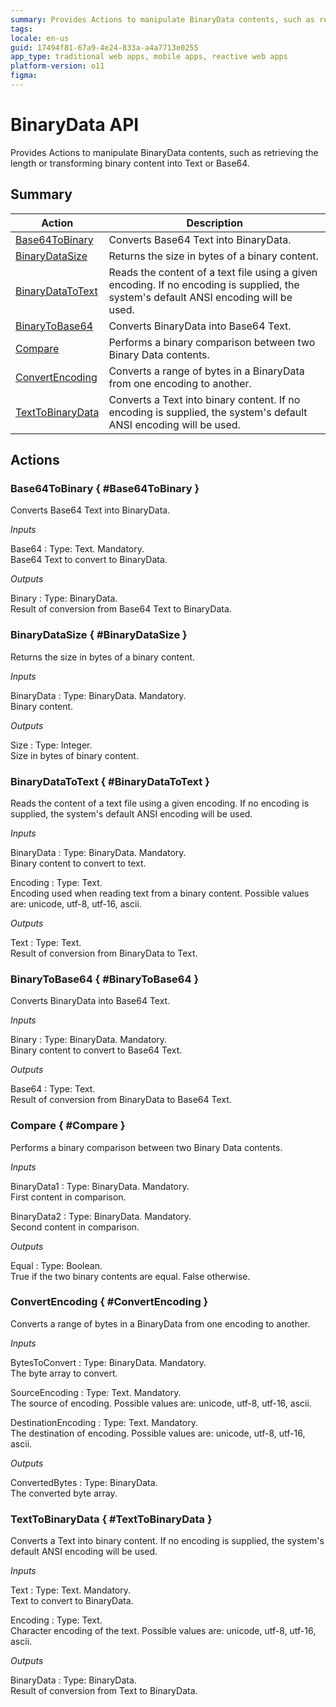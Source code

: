 ```yaml
---
summary: Provides Actions to manipulate BinaryData contents, such as retrieving the length or transforming binary content into Text.
tags: 
locale: en-us
guid: 17494f81-67a9-4e24-833a-a4a7713e0255
app_type: traditional web apps, mobile apps, reactive web apps
platform-version: o11
figma:
---
```


# BinaryData API


Provides Actions to manipulate BinaryData contents, such as retrieving the length or transforming binary content into Text or Base64.

## Summary

Action | Description
---|---
[Base64ToBinary](<#Base64ToBinary>) | Converts Base64 Text into BinaryData.
[BinaryDataSize](<#BinaryDataSize>) | Returns the size in bytes of a binary content.
[BinaryDataToText](<#BinaryDataToText>) | Reads the content of a text file using a given encoding. If no encoding is supplied, the system's default ANSI encoding will be used.
[BinaryToBase64](<#BinaryToBase64>) | Converts BinaryData into Base64 Text.
[Compare](<#Compare>) | Performs a binary comparison between two Binary Data contents.
[ConvertEncoding](<#ConvertEncoding>) | Converts a range of bytes in a BinaryData from one encoding to another.
[TextToBinaryData](<#TextToBinaryData>) | Converts a Text into binary content. If no encoding is supplied, the system's default ANSI encoding will be used.

## Actions

### Base64ToBinary { #Base64ToBinary }

Converts Base64 Text into BinaryData.

*Inputs*

Base64
:   Type: Text. Mandatory.  
    Base64 Text to convert to BinaryData.

*Outputs*

Binary
:   Type: BinaryData.  
    Result of conversion from Base64 Text to BinaryData.

### BinaryDataSize { #BinaryDataSize }

Returns the size in bytes of a binary content.

*Inputs*

BinaryData
:   Type: BinaryData. Mandatory.  
    Binary content.

*Outputs*

Size
:   Type: Integer.  
    Size in bytes of binary content.

### BinaryDataToText { #BinaryDataToText }

Reads the content of a text file using a given encoding. If no encoding is supplied, the system's default ANSI encoding will be used.

*Inputs*

BinaryData
:   Type: BinaryData. Mandatory.  
    Binary content to convert to text.

Encoding
:   Type: Text.  
    Encoding used when reading text from a binary content. Possible values are: unicode, utf-8, utf-16, ascii.

*Outputs*

Text
:   Type: Text.  
    Result of conversion from BinaryData to Text.

### BinaryToBase64 { #BinaryToBase64 }

Converts BinaryData into Base64 Text.

*Inputs*

Binary
:   Type: BinaryData. Mandatory.  
    Binary content to convert to Base64 Text.

*Outputs*

Base64
:   Type: Text.  
    Result of conversion from BinaryData to Base64 Text.

### Compare { #Compare }

Performs a binary comparison between two Binary Data contents.

*Inputs*

BinaryData1
:   Type: BinaryData. Mandatory.  
    First content in comparison.

BinaryData2
:   Type: BinaryData. Mandatory.  
    Second content in comparison.

*Outputs*

Equal
:   Type: Boolean.  
    True if the two binary contents are equal. False otherwise.

### ConvertEncoding { #ConvertEncoding }

Converts a range of bytes in a BinaryData from one encoding to another.

*Inputs*

BytesToConvert
:   Type: BinaryData. Mandatory.  
    The byte array to convert.

SourceEncoding
:   Type: Text. Mandatory.  
    The source of encoding. Possible values are: unicode, utf-8, utf-16, ascii.

DestinationEncoding
:   Type: Text. Mandatory.  
    The destination of encoding. Possible values are: unicode, utf-8, utf-16, ascii.

*Outputs*

ConvertedBytes
:   Type: BinaryData.  
    The converted byte array.

### TextToBinaryData { #TextToBinaryData }

Converts a Text into binary content. If no encoding is supplied, the system's default ANSI encoding will be used.

*Inputs*

Text
:   Type: Text. Mandatory.  
    Text to convert to BinaryData.

Encoding
:   Type: Text.  
    Character encoding of the text. Possible values are: unicode, utf-8, utf-16, ascii.

*Outputs*

BinaryData
:   Type: BinaryData.  
    Result of conversion from Text to BinaryData.


